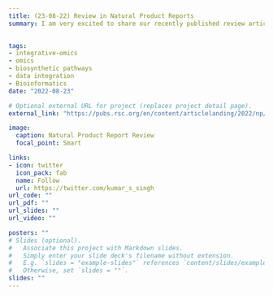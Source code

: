 ```yaml
---
title: (23-08-22) Review in Natural Product Reports
summary: I am very excited to share our recently published review article on “Integrative omics approaches for biosynthetic pathway discovery in plants” in  Natural Product Reports. We have been working on this review for quite a while but I am very pleased to see how this work has shaped up. Design of the paper was conceived by all co-authors, which literally changed multiple times. Later we recived some constructive comments/feedback from the reviewers due to which it eventually turned out in a very good flow. With this work we have laid the foundation of plant-based integrative omics research to explore metabolic potential of plants and its regulation in the groups of Marnix Medema, Justin Van der Hooft & Saskia van Wees. So watch out for the new products that will be out soon under this research umbrella. Once again I would like to thank them for such an amazing support. 
 

tags:
- integrative-omics
- omics
- biosynthetic pathways 
- data integration
- Bioinformatics
date: "2022-08-23"

# Optional external URL for project (replaces project detail page).
external_link: "https://pubs.rsc.org/en/content/articlelanding/2022/np/d2np00032f#!divAbstract"

image:
  caption: Natural Product Report Review
  focal_point: Smart

links:
- icon: twitter
  icon_pack: fab
  name: Follow
  url: https://twitter.com/kumar_s_singh
url_code: ""
url_pdf: ""
url_slides: ""
url_video: ""

posters: ""
# Slides (optional).
#   Associate this project with Markdown slides.
#   Simply enter your slide deck's filename without extension.
#   E.g. `slides = "example-slides"` references `content/slides/example-slides.md`.
#   Otherwise, set `slides = ""`.
slides: ""
---
```


<!--{{< youtube m80E1K75vDI >}}-->
 



